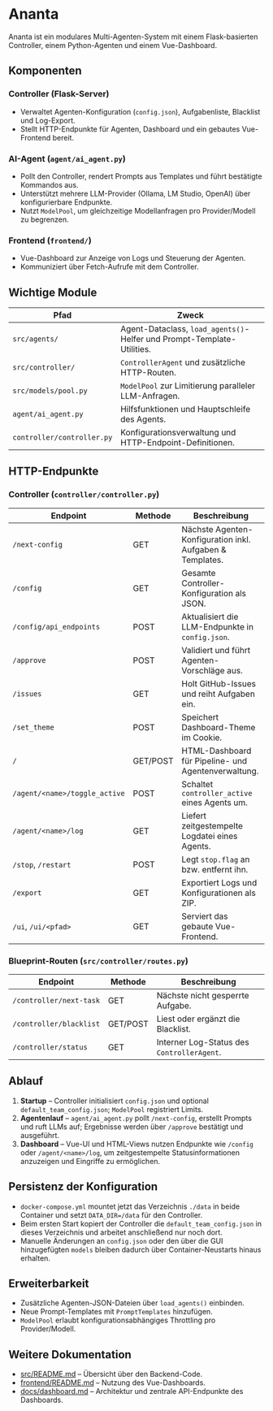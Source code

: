 # Ananta

Ananta ist ein modulares Multi-Agenten-System mit einem Flask-basierten Controller, einem Python-Agenten und einem Vue-Dashboard.

## Komponenten

### Controller (Flask-Server)
- Verwaltet Agenten-Konfiguration (`config.json`), Aufgabenliste, Blacklist und Log-Export.
- Stellt HTTP-Endpunkte für Agenten, Dashboard und ein gebautes Vue-Frontend bereit.

### AI-Agent (`agent/ai_agent.py`)
- Pollt den Controller, rendert Prompts aus Templates und führt bestätigte Kommandos aus.
- Unterstützt mehrere LLM-Provider (Ollama, LM Studio, OpenAI) über konfigurierbare Endpunkte.
- Nutzt `ModelPool`, um gleichzeitige Modellanfragen pro Provider/Modell zu begrenzen.

### Frontend (`frontend/`)
- Vue-Dashboard zur Anzeige von Logs und Steuerung der Agenten.
- Kommuniziert über Fetch-Aufrufe mit dem Controller.

## Wichtige Module

| Pfad | Zweck |
| ---- | ----- |
| `src/agents/` | Agent-Dataclass, `load_agents()`-Helfer und Prompt-Template-Utilities. |
| `src/controller/` | `ControllerAgent` und zusätzliche HTTP-Routen. |
| `src/models/pool.py` | `ModelPool` zur Limitierung paralleler LLM-Anfragen. |
| `agent/ai_agent.py` | Hilfsfunktionen und Hauptschleife des Agents. |
| `controller/controller.py` | Konfigurationsverwaltung und HTTP-Endpoint-Definitionen. |

## HTTP-Endpunkte

### Controller (`controller/controller.py`)

| Endpoint | Methode | Beschreibung |
| -------- | ------- | ------------ |
| `/next-config` | GET | Nächste Agenten-Konfiguration inkl. Aufgaben & Templates. |
| `/config` | GET | Gesamte Controller-Konfiguration als JSON. |
| `/config/api_endpoints` | POST | Aktualisiert die LLM-Endpunkte in `config.json`. |
| `/approve` | POST | Validiert und führt Agenten-Vorschläge aus. |
| `/issues` | GET | Holt GitHub-Issues und reiht Aufgaben ein. |
| `/set_theme` | POST | Speichert Dashboard-Theme im Cookie. |
| `/` | GET/POST | HTML-Dashboard für Pipeline- und Agentenverwaltung. |
| `/agent/<name>/toggle_active` | POST | Schaltet `controller_active` eines Agents um. |
| `/agent/<name>/log` | GET | Liefert zeitgestempelte Logdatei eines Agents. |
| `/stop`, `/restart` | POST | Legt `stop.flag` an bzw. entfernt ihn. |
| `/export` | GET | Exportiert Logs und Konfigurationen als ZIP. |
| `/ui`, `/ui/<pfad>` | GET | Serviert das gebaute Vue-Frontend. |

### Blueprint-Routen (`src/controller/routes.py`)

| Endpoint | Methode | Beschreibung |
| -------- | ------- | ------------ |
| `/controller/next-task` | GET | Nächste nicht gesperrte Aufgabe. |
| `/controller/blacklist` | GET/POST | Liest oder ergänzt die Blacklist. |
| `/controller/status` | GET | Interner Log-Status des `ControllerAgent`. |

## Ablauf

1. **Startup** – Controller initialisiert `config.json` und optional `default_team_config.json`; `ModelPool` registriert Limits.
2. **Agentenlauf** – `agent/ai_agent.py` pollt `/next-config`, erstellt Prompts und ruft LLMs auf; Ergebnisse werden über `/approve` bestätigt und ausgeführt.
3. **Dashboard** – Vue-UI und HTML-Views nutzen Endpunkte wie `/config` oder `/agent/<name>/log`, um zeitgestempelte Statusinformationen anzuzeigen und Eingriffe zu ermöglichen.

## Persistenz der Konfiguration

- `docker-compose.yml` mountet jetzt das Verzeichnis `./data` in beide Container und setzt `DATA_DIR=/data` für den Controller.
- Beim ersten Start kopiert der Controller die `default_team_config.json` in dieses Verzeichnis und arbeitet anschließend nur noch dort.
- Manuelle Änderungen an `config.json` oder den über die GUI hinzugefügten `models` bleiben dadurch über Container-Neustarts hinaus erhalten.

## Erweiterbarkeit

- Zusätzliche Agenten-JSON-Dateien über `load_agents()` einbinden.
- Neue Prompt-Templates mit `PromptTemplates` hinzufügen.
- `ModelPool` erlaubt konfigurationsabhängiges Throttling pro Provider/Modell.

## Weitere Dokumentation

- [src/README.md](src/README.md) – Übersicht über den Backend-Code.
- [frontend/README.md](frontend/README.md) – Nutzung des Vue-Dashboards.
- [docs/dashboard.md](docs/dashboard.md) – Architektur und zentrale API-Endpunkte des Dashboards.

